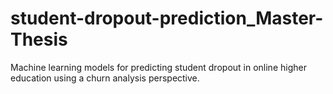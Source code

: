 # student-dropout-prediction_Master-Thesis
Machine learning models for predicting student dropout in online higher education using a churn analysis perspective.
